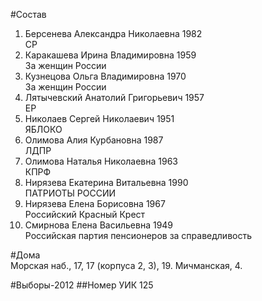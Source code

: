 #Состав
1. Берсенева Александра Николаевна 1982   
    СР
2. Каракашева Ирина Владимировна 1959   
    За женщин России
3. Кузнецова Ольга Владимировна 1970   
    За женщин России
4. Лятычевский Анатолий Григорьевич 1957   
    ЕР
5. Николаев Сергей Николаевич 1951   
    ЯБЛОКО
6. Олимова Алия Курбановна 1987   
    ЛДПР
7. Олимова Наталья Николаевна 1963   
    КПРФ
8. Нирязева Екатерина Витальевна 1990   
    ПАТРИОТЫ РОССИИ
9. Нирязева Елена Борисовна 1967   
    Российский Красный Крест
10. Смирнова Елена Васильевна 1949   
    Российская партия пенсионеров за справедливость

#Дома  
Морская наб.,     17, 17 (корпуса 2, 3), 19. Мичманская,  4.

#Выборы-2012
##Номер УИК
125
